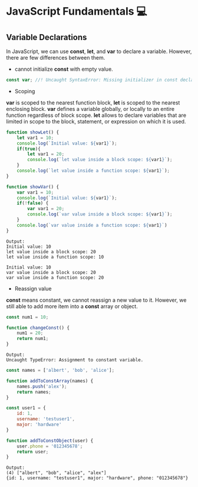 # JavaScript Fundamentals :computer:

## Variable Declarations
In JavaScript, we can use **const**, **let**, and **var** to declare a variable. However, there are few differences between them.

- cannot initialize **const** with empty value.
```javascript
const var; //! Uncaught SyntaxError: Missing initializer in const declaration
```

- Scoping

**var** is scoped to the nearest function block, **let** is scoped to the nearest enclosing block. **var** defines a variable globally, or locally to an entire function regardless of block scope. **let** allows to declare variables that are limited in scope to the block, statement, or expression on which it is used.
```javascript
function showLet() {
    let var1 = 10;
    console.log(`Initial value: ${var1}`);
    if(true){
        let var1 = 20;
        console.log(`let value inside a block scope: ${var1}`);
    }
    console.log(`let value inside a function scope: ${var1}`);
}

function showVar() {
    var var1 = 10;
    console.log(`Initial value: ${var1}`);
    if(!false) {
        var var1 = 20;
        console.log(`var value inside a block scope: ${var1}`);
    }
    console.log(`var value inside a function scope: ${var1}`)
}
```
```
Output: 
Initial value: 10
let value inside a block scope: 20
let value inside a function scope: 10

Initial value: 10
var value inside a block scope: 20
var value inside a function scope: 20
```
- Reassign value

**const** means constant, we cannot reassign a new value to it. However, we still able to add more item into a **const** array or object.
```javascript
const num1 = 10;

function changeConst() {
    num1 = 20;
    return num1;
}
```
```
Output:
Uncaught TypeError: Assignment to constant variable.
```

```javascript
const names = ['albert', 'bob', 'alice'];

function addToConstArray(names) {
    names.push('alex');
    return names;
}

const user1 = {
    id: 1,
    username: 'testuser1',
    major: 'hardware'
}

function addToConstObject(user) {
    user.phone = '012345678';
    return user;
}
```
```
Output: 
(4) ["albert", "bob", "alice", "alex"]
{id: 1, username: "testuser1", major: "hardware", phone: "012345678"}
```